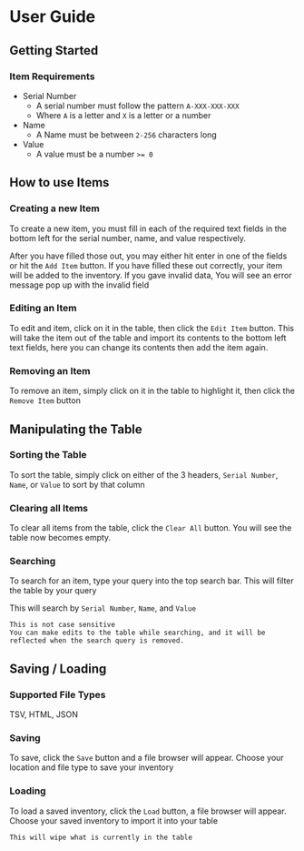 # User Guide

## Getting Started

### Item Requirements

* Serial Number
  * A serial number must follow the pattern `A-XXX-XXX-XXX`
  * Where `A` is a letter and `X` is a letter or a number
* Name
  * A Name must be  between `2-256` characters long
* Value
  * A value must be a number `>= 0`

## How to use Items

### Creating a new Item

To create a new item, you must fill in each of the required text fields
in the bottom left for the serial number, name, and value respectively.

After you have filled those out, you may either hit enter in one of the fields or hit the `Add Item` button.
If you have filled these out correctly, your item will be added to the inventory. If you gave invalid data,
You will see an error message pop up with the invalid field

### Editing an Item

To edit and item, click on it in the table, then click the `Edit Item` button. This will take the item out of
the table and import its contents to the bottom left text fields, here you can change its contents then add the
item again.

### Removing an Item

To remove an item, simply click on it in the table to highlight it, then click the `Remove Item` button

## Manipulating the Table

### Sorting the Table

To sort the table, simply click on either of the 3 headers, `Serial Number`, `Name`, or `Value` to sort by
that column

### Clearing all Items

To clear all items from the table, click the `Clear All` button. You will see the table now becomes empty.

### Searching

To search for an item, type your query into the top search bar. This will filter the table by your query

This will search by `Serial Number`, `Name`, and `Value`

```
This is not case sensitive
You can make edits to the table while searching, and it will be reflected when the search query is removed.
```

## Saving / Loading

### Supported File Types

TSV, HTML, JSON

### Saving

To save, click the `Save` button and a file browser will appear. Choose your location and file type to save
your inventory

### Loading 

To load a saved inventory, click the `Load` button, a file browser will appear. Choose your saved inventory to
import it into your table

```
This will wipe what is currently in the table
```

